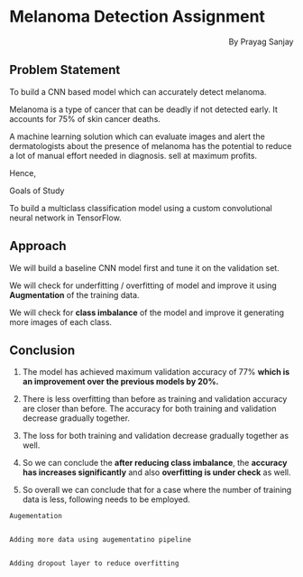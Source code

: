 # Melanoma Detection Assignment

   <p align="right">By Prayag Sanjay</p>

## Problem Statement
  To build a CNN based model which can accurately detect melanoma. 

  Melanoma is a type of cancer that can be deadly if not detected early.
  It accounts for 75% of skin cancer deaths.

  A machine learning solution which can evaluate images and alert the
  dermatologists about the presence of melanoma has the potential to reduce
  a lot of manual effort needed in diagnosis.  sell at maximum profits.

  Hence,

  Goals of Study
  
  To build a multiclass classification model using a custom convolutional
  neural network in TensorFlow.


## Approach
  We will build a baseline CNN model first and tune it on the validation set.   

  We will check for underfitting / overfitting of  model and improve it using
  **Augmentation** of the training data.

  We will check for **class imbalance** of the  model and improve it generating
  more images of each class.	


## Conclusion

  1. The model has achieved maximum validation accuracy of 77%
     **which is an improvement over the previous models by 20%.**


  2. There is less overfitting than before  as training and validation
     accuracy are closer than before. The accuracy for both training and validation decrease gradually together.


  3. The loss for both training and validation decrease gradually together as well.


  4. So we can conclude the **after reducing class imbalance**,
     the **accuracy has increases significantly** and also **overfitting is under check** as well.


  5. So overall we can conclude that for a case where the number of training
     data is less, following needs to be employed.

    Augementation


    Adding more data using augementatino pipeline


    Adding dropout layer to reduce overfitting
